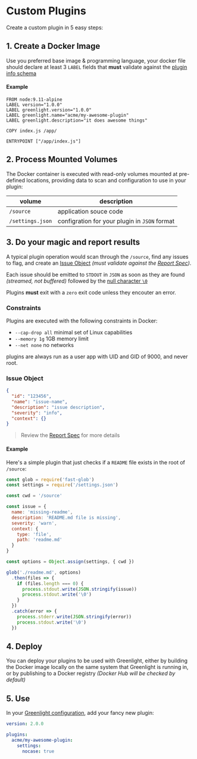 # Custom Plugins

Create a custom plugin in 5 easy steps:

## 1. Create a Docker Image

Use you preferred base image & programming language, your docker file should declare at least 3 `LABEL` fields that **must** validate against the [plugin info schema](https://github.com/greenlight/schema-plugin)

#### Example

```docker
FROM node:9.11-alpine
LABEL version="1.0.0"
LABEL greenlight.version="1.0.0"
LABEL greenlight.name="acme/my-awesome-plugin"
LABEL greenlight.description="it does awesome things"

COPY index.js /app/

ENTRYPOINT ["/app/index.js"]
```

## 2. Process Mounted Volumes

The Docker container is executed with read-only volumes mounted at pre-defined locations, providing data to scan and configuration to use in your plugin:

volume           | description                                  
---------------- | ---------------------------------------------
`/source`        | application souce code                       
`/settings.json` | configration for your plugin in `JSON` format

## 3. Do your magic and report results

A typical plugin operation would scan through the `/source`, find any issues to flag, and create an [Issue Object](#issue-object) _(must validate against the [Report Spec](https://github.com/greenlight/schema-report))_.

Each issue should be emitted to `STDOUT` in `JSON` as soon as they are found _(streamed, not buffered)_ followed by the [null character `\0`](https://en.wikipedia.org/wiki/Null_character)

Plugins **must** exit with a `zero` exit code unless they encouter an error.

### Constraints

Plugins are executed with the following constraints in Docker:

- `--cap-drop all`  minimal set of Linux capabilities
- `--memory 1g` 1GB memory limit
- `--net none` no networks

plugins are always run as a user app with UID and GID of 9000, and never root.

### Issue Object

```json
{
  "id": "123456",
  "name": "issue-name",
  "description": "issue description",
  "severity": "info",
  "context": {}
}
```
> Review the [Report Spec](https://github.com/greenlight/schema-report) for more details

#### Example

Here's a simple plugin that just checks if a `README` file exists in the root of `/source`:

```js
const glob = require('fast-glob')
const settings = require('/settings.json')

const cwd = '/source'

const issue = {
  name: 'missing-readme',
  description: 'README.md file is missing',
  severity: 'warn',
  context: {
    type: 'file',
    path: 'readme.md'
  }
}

const options = Object.assign(settings, { cwd })

glob('./readme.md', options)
  .then(files => {
    if (files.length === 0) {
      process.stdout.write(JSON.stringify(issue))
      process.stdout.write('\0')
    }
  })
  .catch(error => {
    process.stderr.write(JSON.stringify(error))
    process.stdout.write('\0')
  })

```

## 4. Deploy

You can deploy your plugins to be used with Greenlight, either by building the Docker image locally on the same system that Greenlight is running in, or by publishing to a Docker registry _(Docker Hub will be checked by default)_

## 5. Use

In your [Greenlight configuration](/guide/usage.html#configuration), add your fancy new plugin:

```yaml
version: 2.0.0

plugins:
  acme/my-awesome-plugin:
    settings:
      nocase: true
```
